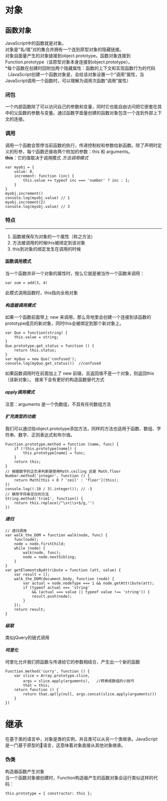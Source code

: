 # 对象
## 函数对象
JavaScript中的函数就是对象。  
对象是“名/值”对的集合并拥有一个连到原型对象的隐藏链接。  
对象自面量产生的对象链接到object.prototype。函数对象连接到Function.prototype（该原型对象本身连接到object.prototype）。   
*每个函数在创建时回附加两个隐藏属性：函数的上下文和实现函数行为的代码（JavaScript创建一个函数对象是，会给该对象设置一个“调用”属性，当JavaScript调用一个函数时，可以理解为调用次函数“调用”属性）  

### 闭包
一个内部函数除了可以访问自己的参数和变量，同时它也能自由访问把它嵌套在其中的父函数的参数与变量。通过函数字面量创建的函数对象包含一个连到外部上下文的连接。

### 调用
调用一个函数会暂停当前函数的执行，传递控制权和参数给新函数。除了声明时定义的形参，每个函数还接收两个附加的参数：this 和 arguments。   
**this**：它的值取决于调用模式 
*方法调用模式*  
```
var myobj = {
    value: 0,
    increment: function (inc) {
        this.value += typeof inc === 'number' ? inc : 1;
    }
}
myobj.increment()
console.log(myobj.value) // 1
myobj.increment(2)
console.log(myobj.value) // 3
```
### 特点
---
1. 函数被保存为对象的一个属性（称之方法）   
2. 方法被调用的时候this被绑定到该对象  
3. this到对象的绑定发生在调用的时候   
#### **函数调用模式**
当一个函数并非一个对象的属性时，按么它就是被当作一个函数来调用：  
```
var sum = add(3, 4)
```
此模式调用函数时，this指向全局对象  
#### *构造器调用模式*
如果一个函数前面带上 new 来调用，那么背地里会创建一个连接到该函数的prototype成员的新对象，同时this会被绑定到那个新对象上。  
```
var Quo = function(string) {
    this.value = string;
}
Quo.prototype.get_status = function () {
    return this.status;
}
var myQuo = new Quo('confused');
console.log(myQuo.get_status())  //confused 
```
如果函数调用时在前面加上了 new 前缀，且返回值不是一个对象，则返回this（该新对象）。
接来下会有更好的构造函数替代方式
#### *apply调用模式*
注意：arguments 是一个伪数组，不具有任何数组方法   
#### *扩充类型的功能*
我们可以通过给object.prototype添加方法，同样的方法也适用于函数、数组、字符串、数字、正则表达式和布尔值。
```
Function.prototype.method = function (name, func) {
    if (!this.prototype[name]) {
        this.prototype[name] = func;
    }
    return this;
}
// 根据数字的正负来判断是使用Math.ceiling 还是 Math.floor
Number.method('integer', function () {
    return Math[this < 0 ? 'ceil' : 'floor'](this);
})
console.log((-10 / 3).integer()); // -3
// 移除字符串空白的方法
String.method('trim1', function() {
    return this.replace(/^\s+|\s+$/g,'')
})
```
#### *递归*
```
// 递归调用
var walk_the_DOM = function walk(node, func) {
    func(node);
    node = node.firstChild;
    while (node) {
        walk(node, func);
        node = node.nextSibling;
    }
}
var getElementsByAttribute = function (att, value) {
    var result = [];
    walk_the_DOM(document.body, function (node) {
        var actual = node.nodeType === 1 && node.getAttribute(att);
        if (typeof actual === 'string'
            && (actual === value || typeof value !== 'string')) {
            result.push(node);
        }
    });
    return result;
}
```
#### *级联*
类似jQuery的链式调用
#### *坷里化*
坷里化允许我们把函数与传递给它的参数相结合，产生出一个新的函数  
```
Function.method('curry', function () {
    var slice = Array.prototype.slice,
        args = slice.apply(arguments),   //转换成数组的小技巧
        that = this;
    return function () {
        return that.aplly(null, args.concat(slice.apply(arguments)))
    }
})
```


# 继承
在基于类的语言中，对象是类的实例，并且类可以从另一个类继承。JavaScript是一门基于原型的语言，这意味着对象直接从其他对象继承。

### 伪类
构造器函数产生对象  
当一个函数对象被创建时，Function构造器产生的函数对象会运行类似这样的代码：   
```
this.prototype = { constructor: this };
```
